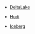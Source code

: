 - [DeltaLake](doc/大数据/LakeHouse/DeltaLake.md)

- [Hudi](doc/大数据/hudi/hudi.md)

- [Iceberg](doc/大数据/iceberg/iceberg.md)
